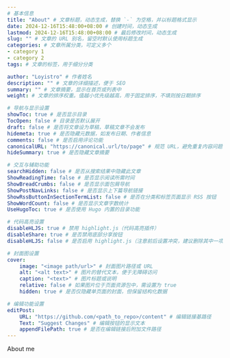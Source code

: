 ```yaml
---
# 基本信息
title: "About" # 文章标题，动态生成，替换 `-` 为空格，并以标题格式显示
date: 2024-12-16T15:48:00+08:00 # 创建时间，动态生成
lastmod: 2024-12-16T15:48:00+08:00 # 最后修改时间，动态生成
slug: "" # 文章的 URL 别名，留空时默认使用标题生成
categories: # 文章所属分类，可定义多个
- category 1
- category 2
tags: # 文章的标签，用于细分分类

author: "Loyistro" # 作者姓名
description: "" # 文章的详细描述，便于 SEO
summary: "" # 文章摘要，显示在首页或列表中
weight: # 文章的排序权重。值越小优先级越高，用于固定排序，不填则按日期排序

# 导航与显示设置
showToc: true # 是否显示目录
TocOpen: false # 目录是否默认展开
draft: false # 是否将文章设为草稿，草稿文章不会发布
hidemeta: true # 是否隐藏元数据，如发布日期、作者信息
comments: false # 是否启用评论功能
canonicalURL: "https://canonical.url/to/page" # 规范 URL，避免重复内容问题
hideSummary: true # 是否隐藏文章摘要

# 交互与辅助功能
searchHidden: false # 是否从搜索结果中隐藏此文章
ShowReadingTime: false # 是否显示阅读所需时间
ShowBreadCrumbs: false # 是否显示面包屑导航
ShowPostNavLinks: false # 是否显示上下篇导航链接
ShowRssButtonInSectionTermList: false # 是否在分类和标签页面显示 RSS 按钮
ShowWordCount: false # 是否显示文章字数统计
UseHugoToc: true # 是否使用 Hugo 内置的目录功能

# 代码高亮设置
disableHLJS: true # 禁用 highlight.js（代码高亮插件）
disableShare: true # 是否禁用底部分享按钮
disableHLJS: false # 是否启用 highlight.js（注意前后设置冲突，建议删除其中一项）

# 封面图设置
cover:
    image: "<image path/url>" # 封面图片路径或 URL
    alt: "<alt text>" # 图片的替代文本，便于无障碍访问
    caption: "<text>" # 图片标题或说明
    relative: false # 如果图片位于页面资源包中，需设置为 true
    hidden: true # 是否仅隐藏单页面的封面，但保留结构化数据

# 编辑功能设置
editPost:
    URL: "https://github.com/<path_to_repo>/content" # 编辑链接基路径
    Text: "Suggest Changes" # 编辑按钮的显示文本
    appendFilePath: true # 是否在编辑链接后附加文件路径
---
```

About me